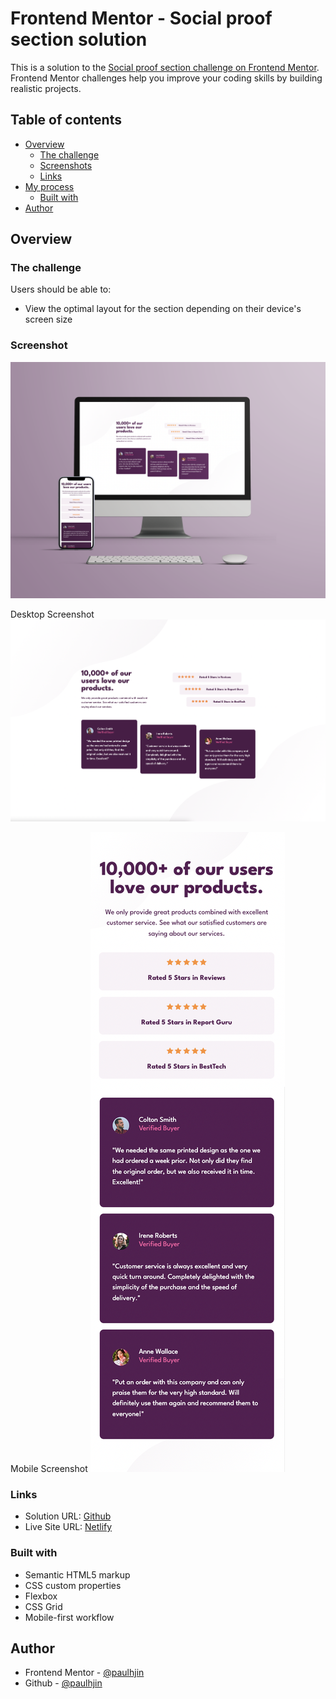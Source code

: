# Frontend Mentor - Social proof section solution

This is a solution to the [Social proof section challenge on Frontend Mentor](https://www.frontendmentor.io/challenges/social-proof-section-6e0qTv_bA). Frontend Mentor challenges help you improve your coding skills by building realistic projects. 

## Table of contents

- [Overview](#overview)
  - [The challenge](#the-challenge)
  - [Screenshots](#screenshots)
  - [Links](#links)
- [My process](#my-process)
  - [Built with](#built-with)
- [Author](#author)

## Overview

### The challenge

Users should be able to:

- View the optimal layout for the section depending on their device's screen size

### Screenshot

![Desktop and mobile mockup](./screenshots/mockup.png)

Desktop Screenshot
![Desktop screenshot](./screenshots/desktop.png)

Mobile Screenshot
![Mobile screenshot](./screenshots/mobile.png)

### Links

- Solution URL: [Github](https://github.com/paulhjin/frontendmentor/tree/master/08-social-proof-section)
- Live Site URL: [Netlify](https://pjin-fem-social-proof-section.netlify.app)

### Built with

- Semantic HTML5 markup
- CSS custom properties
- Flexbox
- CSS Grid
- Mobile-first workflow

## Author
- Frontend Mentor - [@paulhjin](https://www.frontendmentor.io/profile/paulhjin)
- Github - [@paulhjin](https://github.com/paulhjin/)

